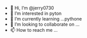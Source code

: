 - 👋 Hi, I’m @jerry0730
- 👀 I’m interested in  pyton
- 🌱 I’m currently learning ...pythone
- 💞️ I’m looking to collaborate on ...
- 📫 How to reach me ...

<!---
jerry0730/jerry0730 is a ✨ special ✨ repository because its `README.md` (this file) appears on your GitHub profile.
You can click the Preview link to take a look at your changes.
--->
